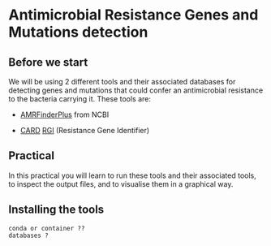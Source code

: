 # Antimicrobial Resistance Genes and Mutations detection

## Before we start

We will be using 2 different tools and their associated databases for detecting genes and mutations that could confer an antimicrobial resistance to the bacteria carrying it.
These tools are:

- [AMRFinderPlus](https://www.ncbi.nlm.nih.gov/pathogens/antimicrobial-resistance/AMRFinder/) from NCBI

- [CARD](https://card.mcmaster.ca/home) [RGI](https://card.mcmaster.ca/analyze/rgi) (Resistance Gene Identifier)


## Practical

In this practical you will learn to run these tools and their associated tools, to inspect the output files, and to visualise them in a graphical way.

## Installing the tools


```
conda or container ??
databases ?
```
